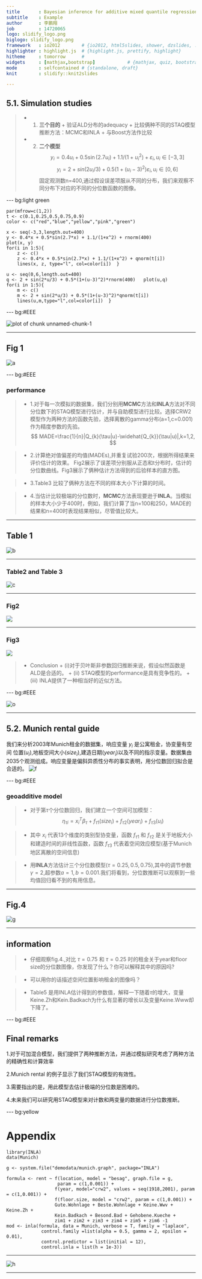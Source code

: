 ```yaml
---
title       : Bayesian inference for additive mixed quantile regression models
subtitle    : Example
author      : 李鹏翔
job         : 14720065
logo: slidify_logo.png
biglogo: slidify_logo.png
framework   : io2012        # {io2012, html5slides, shower, dzslides, ...}
highlighter : highlight.js  # {highlight.js, prettify, highlight}
hitheme     : tomorrow      # 
widgets     : [mathjax,bootstrap]            # {mathjax, quiz, bootstrap}
mode        : selfcontained # {standalone, draft}
knit        : slidify::knit2slides

---  
```


## 5.1. Simulation studies ##
>- 1. **三个目的**
     + 验证ALD分布的adequacy
     + 比较俩种不同的STAQ模型推断方法：MCMC和INLA
     + 与Boost方法作比较
>- 2. **二个模型**
$$ y_{i}=0.4u_{i}+0.5\sin(2.7u_{i})+1.1/(1+u_{i}^{2})+\varepsilon_{i},u_{i}\in [-3,3] $$
$$ y_{i}=2+sin(2u_{i}/3)+0.5(1+(u_{i}-3)^{2})\varepsilon_{i},u_{i}\in [0,6] $$
固定观测数n=400,通过假设误差项服从不同的分布，我们来观察不同分布下对应的不同的分位数函数的图像。

---  bg:light green

```
par(mfrow=c(1,2))     
t <- c(0.1,0.25,0.5,0.75,0.9)
color <- c("red","blue","yellow","pink","green")
```
```
x <- seq(-3,3,length.out=400)
y <- 0.4*x + 0.5*sin(2.7*x) + 1.1/(1+x^2) + rnorm(400)  
plot(x, y)
for(i in 1:5){
    z <- c()  
    z <- 0.4*x + 0.5*sin(2.7*x) + 1.1/(1+x^2) + qnorm(t[i])
    lines(x, z, type="l", col=color[i])  }
```
```
u <- seq(0,6,length.out=400)
q <- 2 + sin(2*u/3) + 0.5*(1+(u-3)^2)*rnorm(400)   plot(u,q)
for(i in 1:5){
    m <- c()  
    m <- 2 + sin(2*u/3) + 0.5*(1+(u-3)^2)*qnorm(t[i])
    lines(u,m,type="l",col=color[i])  } 
```

--- bg:#EEE

<img src="assets/fig/unnamed-chunk-1-1.png" title="plot of chunk unnamed-chunk-1" alt="plot of chunk unnamed-chunk-1" style="display: block; margin: auto;" />

---

## Fig 1 ##
![a](assets/img/a.png)

--- bg:#EEE

### performance ###
> - 1.对于每一次模拟的数据集，我们分别用**MCMC**方法和**INLA**方法对不同分位数下的STAQ模型进行估计，并与自助模型进行比较。选择CRW2模型作为两种方法的函数先验，选择离散的gamma分布(a=1,c=0.001)作为精度参数的先验。
$$ MADE=\frac{1}{n}|Q_{k}(\tau|u)-\widehat{Q_{k}}(\tau|u)|,k=1,2, $$

> - 2.计算绝对值偏差的均值(MADEs),并重复试验200次，根据所得结果来评价估计的效果。
Fig2展示了误差项分别服从正态和t分布时，估计的分位数曲线。Fig3展示了俩种估计方法得到的后验样本的直方图。

> - 3.Table3 比较了俩种方法在不同的样本大小下计算的时间。

> - 4.当估计比较极端的分位数时，**MCMC**方法表现要逊于**INLA**。当模拟的样本大小少于400时，例如，我们计算了当n=100和250，MADE的结果和n=400时表现结果相似，尽管值比较大。

---

## Table 1 ##
![b](assets/img/b.png)

---

### Table2 and Table 3 ###
![c](assets/img/c.png)

---

### Fig2 ###
<img src = "assets/img/d.png" class="center" ></img>

---

### Fig3 ###
<img src = "assets/img/e.png" class="center" ></img>
>- Conclusion
      + (i)对于贝叶斯非参数回归推断来说，假设似然函数是ALD是合适的。
      + (ii) STAQ模型的performance是具有竞争性的。
      + (iii) INLA提供了一种相当好的近似方法。

---  bg:#EEE

![o](assets/img/o.png)



---  

## 5.2. Munich rental guide ##
我们来分析2003年Munich租金的数据集，响应变量 $y_{i}$ 是公寓租金，协变量有空间
位置($u_{i}$),地板空间大小($size_{i}$),建造日期($year_{i}$)以及不同的指示变量。数据集由2035个观测组成。响应变量是偏斜异质性分布的事实表明，用分位数回归拟合是合适的。
![f](assets/img/f.png)

--- bg:#EEE
### geoadditive model ###

>- 对于第$\tau$个分位数回归，我们建立一个空间可加模型：
$$ \eta_{\tau i}=x_{i}^{T}\beta_{\tau}+f_{\tau1}(size_{i})+f_{\tau2}(year_{i})+f_{\tau3}(u_{i}) $$



>- 其中 $x_{i}$ 代表13个维度的类别型协变量，函数 $f_{\tau 1}$ 和 $f_{\tau 2}$ 是关于地板大小和建造时间的非线性函数，函数 $f_{\tau 3}$ 代表着空间效应模型(基于Munich地区离散的空间信息)



>- 用**INLA**方法估计三个分位数模型($\tau=0.25,0.5,0.75$),其中的调节参数$\gamma=2$,超参数$a=1,b=0.001$.我们将看到，分位数推断可以观察到一些均值回归看不到的有用信息。

---

## Fig.4 ##
![g](assets/img/g.png)

---

## information ##

>- 仔细观察fig.4.,对比 $\tau=0.75$ 和 $\tau=0.25$ 时的租金关于year和floor size的分位数图像，你发现了什么？你可以解释其中的原因吗?

>- 可以用你的话描述空间位置影响租金的图像吗？

>- Table5 是用INLA估计得到的参数值，解释一下随着$\tau$的增大，变量Keine.Zh和Kein.Badkach为什么有显著的增长以及变量Keine.Www却下降了。

--- bg:#EEE

## Final remarks ##
1.对于可加混合模型，我们提供了两种推断方法，并通过模拟研究考虑了两种方法的精确性和计算效率

2.Munich rental 的例子显示了我们STAQ模型的有效性。

3.需要指出的是，用此模型去估计极端的分位数是困难的。

4.未来我们可以研究用STAQ模型来对计数和两变量的数据进行分位数推断。

---  bg:yellow
# Appendix
```
library(INLA)
data(Munich)
```
```
g <- system.file("demodata/munich.graph", package="INLA")

formula <- rent ~ f(location, model = "besag", graph.file = g,
                   param = c(1,0.001)) +
                  f(year, model="crw2", values = seq(1918,2001), param = c(1,0.001)) +
                  f(floor.size, model = "crw2", param = c(1,0.001)) +
                  Gute.Wohnlage + Beste.Wohnlage + Keine.Wwv + Keine.Zh +
                  Kein.Badkach + Besond.Bad + Gehobene.Kueche +
                  zim1 + zim2 + zim3 + zim4 + zim5 + zim6 -1
mod <- inla(formula, data = Munich, verbose = T, family = "laplace",
             control.family =list(alpha = 0.5, gamma = 2, epsilon = 0.01),
             control.predictor = list(initial = 12), 
             control.inla = list(h = 1e-3))
```

---

![h](assets/img/h.png)

---





